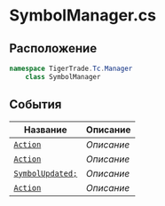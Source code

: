 
# SymbolManager.cs
## Расположение
```csharp
namespace TigerTrade.Tc.Manager  
    class SymbolManager
```

## События
| Название | Описание |
| --- | --- |
| [`Action`](./События/Action.md) | *Описание* |
| [`Action`](./События/Action.md) | *Описание* |
| [`SymbolUpdated;`](./События/SymbolUpdated;.md) | *Описание* |
| [`Action`](./События/Action.md) | *Описание* |
